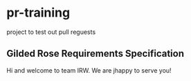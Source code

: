 # pr-training
project to test out pull reguests

## Gilded Rose Requirements Specification

Hi and welcome to team IRW. We are jhappy to serve you!

